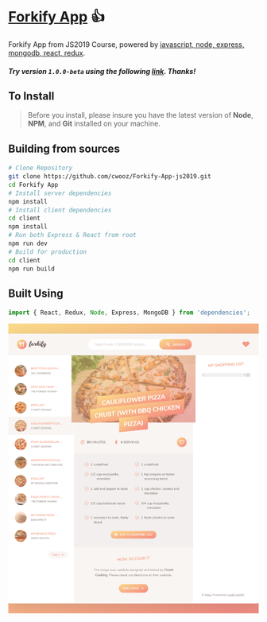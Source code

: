 # [Forkify App](#) 👍

Forkify App from JS2019 Course, powered by [javascript, node, express, mongodb, react, redux](#).

##### Try version `1.0.0-beta` using the following [link](#). Thanks!

## To Install

> Before you install, please insure you have the latest version of **Node**, **NPM**, and **Git** installed on your machine.

## Building from sources

```bash
# Clone Repository
git clone https://github.com/cwooz/Forkify-App-js2019.git
cd Forkify App
# Install server dependencies
npm install
# Install client dependencies
cd client
npm install
# Run both Express & React from root
npm run dev
# Build for production
cd client
npm run build
```

## Built Using

```javascript
import { React, Redux, Node, Express, MongoDB } from 'dependencies';
```

<img alt='Screen Shot' src="./dist/img/screenShot.png" width="888">
